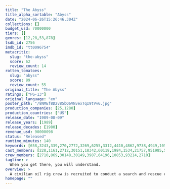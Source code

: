 ```yaml
---
title: "The Abyss"
title_alpha_sortable: "Abyss"
date: "2024-06-26T15:26:46.304Z"
collections: []
budget_usd: 70000000
tiers: []
genres: [12,28,53,878]
tsdb_id: 2756
imdb_id: "tt0096754"
metacritic:
  slug: "the-abyss"
  score: 62
  review_count: 14
rotten_tomatoes:
  slug: "abyss"
  score: 89
  review_count: 55
original_title: "The Abyss"
ratings: ["PG-13"]
original_language: "en"
poster_path: "/8NMEf8D2v85bQ6VNvexTqI9tVvG.jpg"
production_companies: [25,1280]
production_countries: ["US"]
release_date: "1989-08-09"
release_years: [1989]
release_decades: [1980]
revenue_usd: 90000098
status: "Released"
runtime_minutes: 140
keywords: [658,3243,339,270,2772,3269,6255,3312,4410,4862,9738,4949,10503,14785,155334,161293,162351,177406,185477,233020]
cast_members: [228,1161,2712,30151,18342,60118,1984,1534,21757,951985,551894,4732,14663,15442,87118,38570,2711]
crew_members: [2710,869,30148,30149,3987,64196,10853,93214,2710]
tagline: >
  When you get there, you will understand.
overview: >
  A civilian oil rig crew is recruited to conduct a search and rescue effort when a nuclear submarine mysteriously sinks. One diver soon finds himself on a spectacular odyssey 25,000 feet below the ocean's surface where he confronts a mysterious force that has the power to change the world or destroy it.
homepage: ""
---
```

